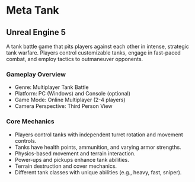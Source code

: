 # Meta Tank 
## Unreal Engine 5

A tank battle game that pits players against each other in intense, strategic tank warfare. Players control customizable tanks, engage in fast-paced combat, and employ tactics to outmaneuver opponents.

### Gameplay Overview
- Genre: Multiplayer Tank Battle
- Platform: PC (Windows) and Console (optional)
- Game Mode: Online Multiplayer (2-4 players)
- Camera Perspective: Third Person View

### Core Mechanics
- Players control tanks with independent turret rotation and movement controls.
- Tanks have health points, ammunition, and varying armor strengths.
- Physics-based movement and terrain interaction.
- Power-ups and pickups enhance tank abilities.
- Terrain destruction and cover mechanics.
- Different tank classes with unique abilities (e.g., heavy, fast, sniper).
